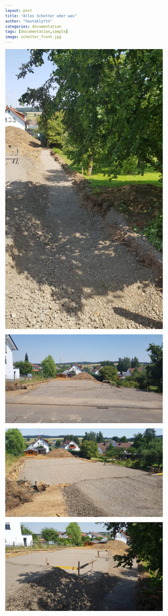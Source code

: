 ```yaml
---
layout: post
title: "Alles Schotter oder was"
author: "hautaklyttn"
categories: documentation
tags: [documentation,sample]
image: schotter_front.jpg
---
```


![(03)](../assets/img/25_07_2019_(3).jpg)

![(04)](../assets/img/25_07_2019_(4).jpg)

![(05)](../assets/img/25_07_2019_(5).jpg)

![(02)](../assets/img/25_07_2019_(2).jpg)
